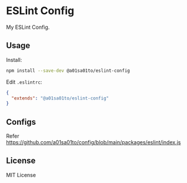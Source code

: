 # ESLint Config

My ESLint Config.

## Usage

Install:

```sh
npm install --save-dev @a01sa01to/eslint-config
```

Edit `.eslintrc`:

```json
{
  "extends": "@a01sa01to/eslint-config"
}
```

## Configs

Refer <https://github.com/a01sa01to/config/blob/main/packages/eslint/index.js>

## License

MIT License
